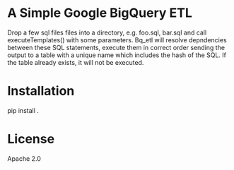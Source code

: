 # A Simple Google BigQuery ETL

Drop a few sql files files into a directory, e.g. foo.sql, bar.sql and
call executeTemplates() with some parameters. Bq_etl will resolve
depndencies between these SQL statements, execute them in correct
order sending the output to a table with a unique name which includes
the hash of the SQL. If the table already exists, it will not be
executed.

# Installation

  pip install .

# License

Apache 2.0
